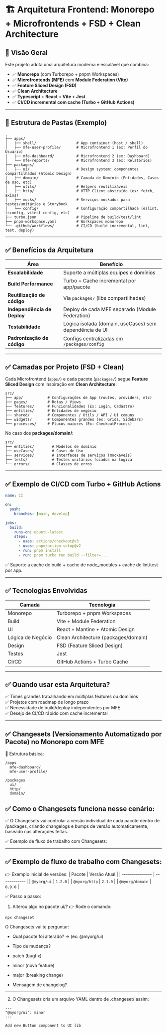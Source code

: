 
# 🏗️ Arquitetura Frontend: Monorepo + Microfrontends + FSD + Clean Architecture

## 📌 Visão Geral

Este projeto adota uma arquitetura moderna e escalável que combina:

- ✅ **Monorepo** (com Turborepo + pnpm Workspaces)
- ✅ **Microfrontends (MFE)** com **Module Federation (Vite)**
- ✅ **Feature Sliced Design (FSD)**
- ✅ **Clean Architecture**
- ✅ **Typescript + React + Vite + Jest**
- ✅ **CI/CD incremental com cache (Turbo + GitHub Actions)**

---

## 📂 Estrutura de Pastas (Exemplo)

```
.
├── apps/
│   ├── shell/                  # App container (host / shell)
│   ├── mfe-user-profile/       # Microfrontend 1 (ex: Perfil do Usuário)
│   ├── mfe-dashboard/          # Microfrontend 2 (ex: Dashboard)
│   └── mfe-reports/            # Microfrontend 3 (ex: Relatórios)
├── packages/
│   ├── ui/                     # Design system: componentes compartilhados (Atomic Design)
│   ├── domain/                 # Camada de Domínio (Entidades, Casos de Uso, etc)
│   ├── utils/                  # Helpers reutilizáveis
│   ├── http/                   # HTTP Client abstraído (ex: fetch, axios)
│   ├── mocks/                  # Serviços mockados para testes/unitários e Storybook
│   └── config/                 # Configuração compartilhada (eslint, tsconfig, vitest config, etc)
├── turbo.json                  # Pipeline de build/test/lint
├── pnpm-workspace.yaml         # Workspaces monorepo
└── .github/workflows/          # CI/CD (build incremental, lint, test, deploy)
```

---

## ✅ Benefícios da Arquitetura

| Área                         | Benefício                                  |
|------------------------------|-------------------------------------------|
| **Escalabilidade**            | Suporte a múltiplas equipes e domínios |
| **Build Performance**         | Turbo + Cache incremental por app/pacote |
| **Reutilização de código**    | Via `packages/` (libs compartilhadas)    |
| **Independência de Deploy**   | Deploy de cada MFE separado (Module Federation) |
| **Testabilidade**             | Lógica isolada (domain, useCases) sem dependência de UI |
| **Padronização de código**    | Configs centralizadas em `/packages/config` |

---

## ✅ Camadas por Projeto (FSD + Clean)

Cada Microfrontend (`apps/`) e cada pacote (`packages/`) segue **Feature Sliced Design** com inspiração em **Clean Architecture**:

```
src/
├── app/           # Configurações de App (routes, providers, etc)
├── pages/         # Rotas / Views
├── features/      # Funcionalidades (Ex: Login, Cadastro)
├── entities/      # Entidades de negócio
├── shared/        # Componentes / Utils / API / UI comuns
├── widgets/       # Componentes grandes (ex: Grids, Sidebars)
└── processes/     # Fluxos maiores (Ex: CheckoutProcess)
```

No caso dos **packages/domain/**:

```
src/
├── entities/        # Modelos de domínio
├── useCases/        # Casos de Uso
├── services/        # Interfaces de serviços (mockáveis)
├── tests/           # Testes unitários focados na lógica
└── errors/          # Classes de erros
```

---

## ✅ Exemplo de CI/CD com Turbo + GitHub Actions

```yaml
name: CI

on:
  push:
    branches: [main, develop]

jobs:
  build:
    runs-on: ubuntu-latest
    steps:
      - uses: actions/checkout@v3
      - uses: pnpm/action-setup@v2
      - run: pnpm install
      - run: pnpm turbo run build --filter=...
```

✅ Suporte a cache de build + cache de node_modules + cache de lint/test por app.

---

## ✅ Tecnologias Envolvidas

| Camada                 | Tecnologia                 |
|------------------------|----------------------------|
| Monorepo               | Turborepo + pnpm Workspaces |
| Build                  | Vite + Module Federation |
| UI                     | React + Mantine + Atomic Design |
| Lógica de Negócio      | Clean Architecture (packages/domain) |
| Design                 | FSD (Feature Sliced Design) |
| Testes                 | Jest |
| CI/CD                  | GitHub Actions + Turbo Cache |

---

## ✅ Quando usar esta Arquitetura?

✅ Times grandes trabalhando em múltiplas features ou domínios  
✅ Projetos com roadmap de longo prazo  
✅ Necessidade de build/deploy independentes por MFE  
✅ Desejo de CI/CD rápido com cache incremental  

---

## ✅ Changesets (Versionamento Automatizado por Pacote) no Monorepo com MFE

📌 Estrutura básica:
```
/apps
  mfe-dashboard/
  mfe-user-profile/

/packages
  ui/
  http/
  domain/
````

## ✅ Como o Changesets funciona nesse cenário:

✅ O Changesets vai controlar a versão individual de cada pacote dentro de /packages, criando changelogs e bumps de versão automaticamente, baseado nas alterações feitas.

✅ Exemplo de fluxo de trabalho com Changesets:

---

## ✅ Exemplo de fluxo de trabalho com Changesets:
👉 Exemplo inicial de versões:
| Pacote          | Versão Atual |
| --------------- | ------------ |
| `@myorg/ui`     | `1.2.0`      |
| `@myorg/http`   | `2.1.0`      |
| `@myorg/domain` | `0.9.0`      |


✅ Passo a passo:
1. Alterou algo no pacote ui/?
👉 Rode o comando:
```
npx changeset

```

O Changesets vai te perguntar:

- Qual pacote foi alterado? → (ex: @myorg/ui)

- Tipo de mudança?

- patch (bugfix)

- minor (nova feature)

- major (breaking change)

- Mensagem de changelog?


---

2. O Changesets cria um arquivo YAML dentro de .changeset/ assim:
```
---
"@myorg/ui": minor
---

Add new Button component to UI lib

```